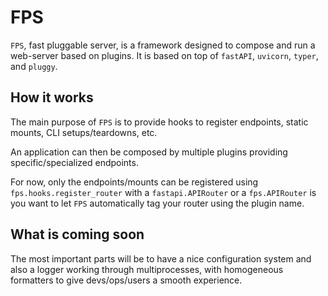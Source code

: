 # FPS

`FPS`, fast pluggable server, is a framework designed to compose and run a web-server based on plugins.
It is based on top of `fastAPI`, `uvicorn`, `typer`, and `pluggy`.

## How it works

The main purpose of `FPS` is to provide hooks to register endpoints, static mounts, CLI setups/teardowns, etc.

An application can then be composed by multiple plugins providing specific/specialized endpoints.

For now, only the endpoints/mounts can be registered using `fps.hooks.register_router` with a `fastapi.APIRouter` or a `fps.APIRouter` is you want to let `FPS` automatically tag your router using the plugin name.

## What is coming soon

The most important parts will be to have a nice configuration system and also a logger working through multiprocesses, with homogeneous formatters to give devs/ops/users a smooth experience.
